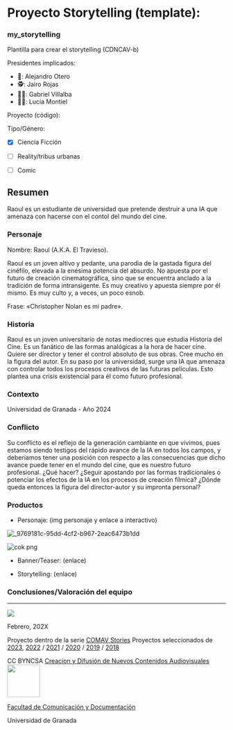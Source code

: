
# Proyecto Storytelling (template): 
### my_storytelling
Plantilla para crear el storytelling (CDNCAV-b)

Presidentes implicados:  
<!---
Incluir lista de personas del grupo 
Se puede añadir enlace a página personal de github o lo que se quiera...(optativo)
-->

- 🥑: Alejandro Otero
- 🕵️: Jairo Rojas
- 👨‍🦲: Gabriel Villalba
- 🧚‍♀️: Lucía Montiel 


Proyecto (código): 

Tipo/Género:  
- [x] Ciencia Ficción  
- [ ] Reality/tribus urbanas  
- [ ] Comic


## Resumen
Raoul es un estudiante de universidad que pretende destruir a una IA que amenaza con hacerse con el contol del mundo del cine.

### Personaje
Nombre: Raoul (A.K.A. El Travieso).

Raoul es un joven altivo y pedante, una parodia de la gastada figura del cinéfilo, elevada a la enésima potencia del absurdo. No apuesta por el futuro de creación cinematográfica, sino que se encuentra anclado a la tradición de forma intransigente. Es muy creativo y apuesta siempre por él mismo. Es muy culto y, a veces, un poco esnob.

Frase: «Christopher Nolan es mi padre».

### Historia
Raoul es un joven universitario de notas mediocres que estudia Historia del Cine. Es un fanático de las formas analógicas a la hora de hacer cine. Quiere ser director y tener el control absoluto de sus obras. Cree mucho en la figura del autor. En su paso por la universidad, surge una IA que amenaza con controlar todos los procesos creativos de las futuras películas. Esto plantea una crisis existencial para él como futuro profesional.

### Contexto
Universidad de Granada - Año 2024

### Conflicto 
Su conflicto es el reflejo de la generación cambiante en que vivimos, pues estamos siendo testigos del rápido avance de la IA en todos los campos, y deberíamos tener una posición con respecto a las consecuencias que dicho avance puede tener en el mundo del cine, que es nuestro futuro profesional. ¿Qué hacer? ¿Seguir apostando por las formas tradicionales o potenciar los efectos de la IA en los procesos de creación fílmica? ¿Dónde queda entonces la figura del director-autor y su impronta personal?

### Productos

- Personaje: (img personaje y enlace a interactivo) 

![_9769181c-95dd-4cf2-b967-2eac6473b1dd](https://github.com/PresidenteGalactico/my_storytelling/assets/163114182/603dd249-4234-43bf-a97a-0968d9851219)

![cok png](https://github.com/PresidenteGalactico/my_storytelling/assets/163114182/9e60b617-e093-4582-b468-d256291ba731)

- Banner/Teaser:  (enlace) 


- Storytelling: (enlace) 




### Conclusiones/Valoración del equipo

------
![](https://upload.wikimedia.org/wikipedia/commons/thumb/6/62/CC-BY-SA-Andere_Wikis_%28v%29.svg/200px-CC-BY-SA-Andere_Wikis_%28v%29.svg.png)




<!---
Lista completa de emojis de markDown - https://gist.github.com/rxaviers/7360908) 
-->



Febrero, 202X

Proyecto dentro de la serie [COMAV Stories](https://github.com/mgea/storytelling/blob/master/What_is_a_digital_storytelling.md) 
Proyectos seleccionados de [2023](https://github.com/mgea/storytelling/tree/master/2023), [2022](https://github.com/mgea/storytelling/blob/master/2022/readme.md) / [2021](https://github.com/mgea/storytelling/blob/master/2021/readme.md) / [2020](https://github.com/mgea/storytelling/blob/master/2020/readme.md)  / 
[2019](https://github.com/mgea/storytelling/blob/master/2019/readme.md) / [2018](https://github.com/mgea/storytelling/blob/master/2018/readme.md) 

CC BYNCSA  [Creacion y Difusión de Nuevos Contenidos Audiovisuales](http://utopolis.ugr.es/medialab)
<img src="https://mirrors.creativecommons.org/presskit/buttons/88x31/png/by-nc-sa.png"  width="75" > 

[Facultad de Comunicación y Documentación](http://fcd.ugr.es)

Universidad de Granada
